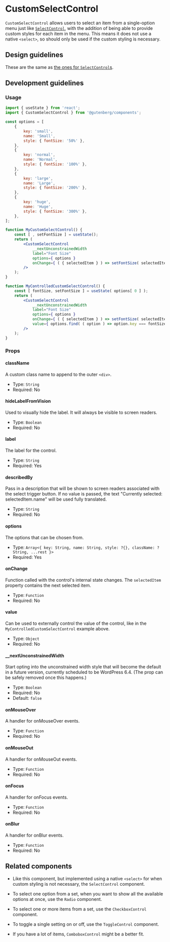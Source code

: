 # CustomSelectControl

`CustomSelectControl` allows users to select an item from a single-option menu just like [`SelectControl`](/packages/components/src/select-control/readme.md), with the addition of being able to provide custom styles for each item in the menu. This means it does not use a native `<select>`, so should only be used if the custom styling is necessary.

## Design guidelines

These are the same as [the ones for `SelectControl`s](/packages/components/src/select-control/readme.md#design-guidelines).

## Development guidelines

### Usage

```jsx
import { useState } from 'react';
import { CustomSelectControl } from '@gutenberg/components';

const options = [
	{
		key: 'small',
		name: 'Small',
		style: { fontSize: '50%' },
	},
	{
		key: 'normal',
		name: 'Normal',
		style: { fontSize: '100%' },
	},
	{
		key: 'large',
		name: 'Large',
		style: { fontSize: '200%' },
	},
	{
		key: 'huge',
		name: 'Huge',
		style: { fontSize: '300%' },
	},
];

function MyCustomSelectControl() {
	const [ , setFontSize ] = useState();
	return (
		<CustomSelectControl
			__nextUnconstrainedWidth
			label="Font Size"
			options={ options }
			onChange={ ( { selectedItem } ) => setFontSize( selectedItem ) }
		/>
	);
}

function MyControlledCustomSelectControl() {
	const [ fontSize, setFontSize ] = useState( options[ 0 ] );
	return (
		<CustomSelectControl
			__nextUnconstrainedWidth
			label="Font Size"
			options={ options }
			onChange={ ( { selectedItem } ) => setFontSize( selectedItem ) }
			value={ options.find( ( option ) => option.key === fontSize.key ) }
		/>
	);
}
```

### Props

#### className

A custom class name to append to the outer `<div>`.

-   Type: `String`
-   Required: No

#### hideLabelFromVision

Used to visually hide the label. It will always be visible to screen readers.

-   Type: `Boolean`
-   Required: No

#### label

The label for the control.

-   Type: `String`
-   Required: Yes

#### describedBy

Pass in a description that will be shown to screen readers associated with the select trigger button. If no value is passed, the text "Currently selected: selectedItem.name" will be used fully translated.

-   Type: `String`
-   Required: No

#### options

The options that can be chosen from.

-   Type: `Array<{ key: String, name: String, style: ?{}, className: ?String, ...rest }>`
-   Required: Yes

#### onChange

Function called with the control's internal state changes. The `selectedItem` property contains the next selected item.

-   Type: `Function`
-   Required: No

#### value

Can be used to externally control the value of the control, like in the `MyControlledCustomSelectControl` example above.

-   Type: `Object`
-   Required: No

#### __nextUnconstrainedWidth

Start opting into the unconstrained width style that will become the default in a future version, currently scheduled to be WordPress 6.4. (The prop can be safely removed once this happens.)

-   Type: `Boolean`
-   Required: No
-   Default: `false`

#### onMouseOver

A handler for onMouseOver events.

-   Type: `Function`
-   Required: No

#### onMouseOut

A handler for onMouseOut events.

-   Type: `Function`
-   Required: No

#### onFocus

A handler for onFocus events.

-   Type: `Function`
-   Required: No

#### onBlur

A handler for onBlur events.

-   Type: `Function`
-   Required: No

## Related components

-   Like this component, but implemented using a native `<select>` for when custom styling is not necessary, the `SelectControl` component.

-   To select one option from a set, when you want to show all the available options at once, use the `Radio` component.
-   To select one or more items from a set, use the `CheckboxControl` component.
-   To toggle a single setting on or off, use the `ToggleControl` component.

-   If you have a lot of items, `ComboboxControl` might be a better fit.
